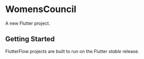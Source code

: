 # WomensCouncil

A new Flutter project.

## Getting Started

FlutterFlow projects are built to run on the Flutter _stable_ release.
